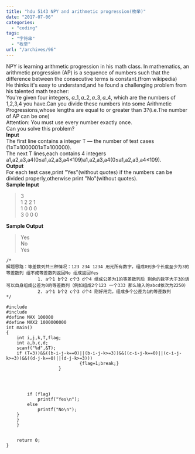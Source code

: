 ```yaml
---
title: "hdu 5143 NPY and arithmetic progression(枚举)"
date: "2017-07-06"
categories: 
  - "coding"
tags: 
  - "字符串"
  - "枚举"
url: "/archives/96"
---
```


NPY is learning arithmetic progression in his math class. In mathematics, an arithmetic progression (AP) is a sequence of numbers such that the difference between the consecutive terms is constant.(from wikipedia)  
He thinks it's easy to understand,and he found a challenging problem from his talented math teacher:  
You're given four integers, $a\_1, a\_2, a\_3, a\_4$, which are the numbers of 1,2,3,4 you have.Can you divide these numbers into some Arithmetic Progressions,whose lengths are equal to or greater than 3?(i.e.The number of AP can be one)  
Attention: You must use every number exactly once.  
Can you solve this problem?  
**Input**  
The first line contains a integer T — the number of test cases (1≤T≤1000001≤T≤100000).  
The next T lines,each contains 4 integers a1,a2,a3,a4(0≤a1,a2,a3,a4≤109)a1,a2,a3,a4(0≤a1,a2,a3,a4≤109).  
**Output**  
For each test case,print "Yes"(without quotes) if the numbers can be divided properly,otherwise print "No"(without quotes).  
**Sample Input**

> 3  
> 1 2 2 1  
> 1 0 0 0  
> 3 0 0 0

**Sample Output**

> Yes  
> No  
> Yes

```
/*
解题思路：等差数列共三种情况：123 234 1234 用光所有数字，组成0到多个长度至少为3的等差数列 组不成等差数列返回No 组成返回Yes
            1. a个1 b个2 c个3 d个4 组成公差为1的等差数列后 剩余的数字大于3的话可以自身组成公差为0的等差数列（例如组成2个123 一个333 那么输入的abcd依次为2250）
            2. a个1 b个2 c个3 d个4 刚好用完，组成多个公差为1的等差数列
*/

#include
#include
#define MAX 100000
#define MAX2 1000000000
int main()
{
    int i,j,k,T,flag;
    int a,b,c,d;
    scanf("%d",&T);
    if (T=3))&&((b-i-j-k==0)||(b-i-j-k>=3))&&((c-i-j-k==0)||(c-i-j-k>=3))&&((d-j-k==0)||(d-j-k>=3)))
                            {flag=1;break;}
                    }




        if (flag)
            printf("Yes\n");        
        else
            printf("No\n");
    }
    }    
    }


    return 0;
}
```
